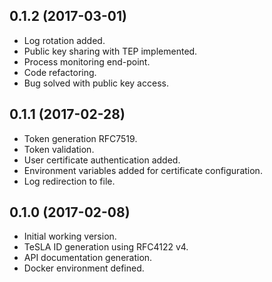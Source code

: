 ## 0.1.2 (2017-03-01)

- Log rotation added.
- Public key sharing with TEP implemented.
- Process monitoring end-point.
- Code refactoring.
- Bug solved with public key access.

## 0.1.1 (2017-02-28)

- Token generation RFC7519.
- Token validation.
- User certificate authentication added.
- Environment variables added for certificate configuration.
- Log redirection to file.

## 0.1.0 (2017-02-08)

- Initial working version.
- TeSLA ID generation using RFC4122 v4.
- API documentation generation.
- Docker environment defined.